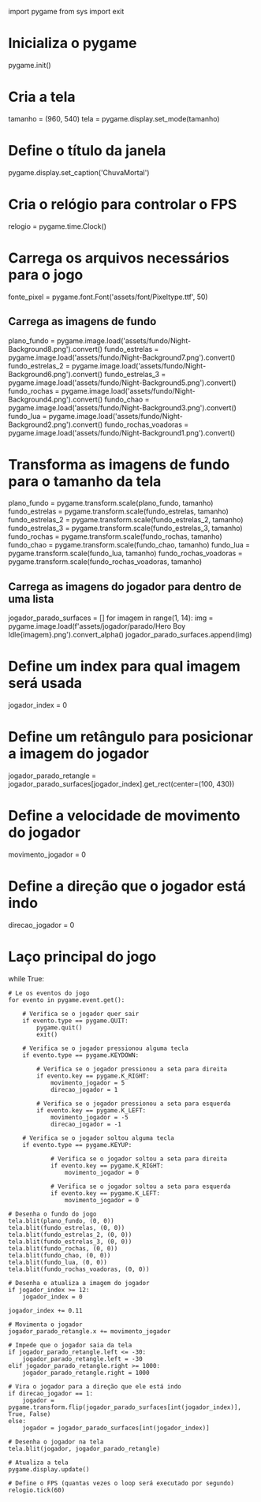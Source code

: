 import pygame
from sys import exit

# Inicializa o pygame
pygame.init()

# Cria a tela
tamanho = (960, 540)
tela = pygame.display.set_mode(tamanho)

# Define o título da janela
pygame.display.set_caption('ChuvaMortal')

# Cria o relógio para controlar o FPS
relogio = pygame.time.Clock()

# Carrega os arquivos necessários para o jogo
fonte_pixel = pygame.font.Font('assets/font/Pixeltype.ttf', 50)

## Carrega as imagens de fundo
plano_fundo = pygame.image.load('assets/fundo/Night-Background8.png').convert()
fundo_estrelas = pygame.image.load('assets/fundo/Night-Background7.png').convert()
fundo_estrelas_2 = pygame.image.load('assets/fundo/Night-Background6.png').convert()
fundo_estrelas_3 = pygame.image.load('assets/fundo/Night-Background5.png').convert()
fundo_rochas = pygame.image.load('assets/fundo/Night-Background4.png').convert()
fundo_chao = pygame.image.load('assets/fundo/Night-Background3.png').convert()
fundo_lua = pygame.image.load('assets/fundo/Night-Background2.png').convert()
fundo_rochas_voadoras = pygame.image.load('assets/fundo/Night-Background1.png').convert()

# Transforma as imagens de fundo para o tamanho da tela
plano_fundo = pygame.transform.scale(plano_fundo, tamanho)
fundo_estrelas = pygame.transform.scale(fundo_estrelas, tamanho)
fundo_estrelas_2 = pygame.transform.scale(fundo_estrelas_2, tamanho)
fundo_estrelas_3 = pygame.transform.scale(fundo_estrelas_3, tamanho)
fundo_rochas = pygame.transform.scale(fundo_rochas, tamanho)
fundo_chao = pygame.transform.scale(fundo_chao, tamanho)
fundo_lua = pygame.transform.scale(fundo_lua, tamanho)
fundo_rochas_voadoras = pygame.transform.scale(fundo_rochas_voadoras, tamanho)

## Carrega as imagens do jogador para dentro de uma lista
jogador_parado_surfaces = []
for imagem in range(1, 14):
    img = pygame.image.load(f'assets/jogador/parado/Hero Boy Idle{imagem}.png').convert_alpha()
    jogador_parado_surfaces.append(img)

# Define um index para qual imagem será usada
jogador_index = 0

# Define um retângulo para posicionar a imagem do jogador
jogador_parado_retangle = jogador_parado_surfaces[jogador_index].get_rect(center=(100, 430))

# Define a velocidade de movimento do jogador
movimento_jogador = 0

# Define a direção que o jogador está indo
direcao_jogador = 0

# Laço principal do jogo
while True:

    # Le os eventos do jogo
    for evento in pygame.event.get():

        # Verifica se o jogador quer sair
        if evento.type == pygame.QUIT:
            pygame.quit()
            exit()

        # Verifica se o jogador pressionou alguma tecla
        if evento.type == pygame.KEYDOWN:

            # Verifica se o jogador pressionou a seta para direita
            if evento.key == pygame.K_RIGHT:
                movimento_jogador = 5
                direcao_jogador = 1

            # Verifica se o jogador pressionou a seta para esquerda
            if evento.key == pygame.K_LEFT:
                movimento_jogador = -5
                direcao_jogador = -1

        # Verifica se o jogador soltou alguma tecla
        if evento.type == pygame.KEYUP:
                
                # Verifica se o jogador soltou a seta para direita
                if evento.key == pygame.K_RIGHT:
                    movimento_jogador = 0
    
                # Verifica se o jogador soltou a seta para esquerda
                if evento.key == pygame.K_LEFT:
                    movimento_jogador = 0

    # Desenha o fundo do jogo
    tela.blit(plano_fundo, (0, 0))
    tela.blit(fundo_estrelas, (0, 0))
    tela.blit(fundo_estrelas_2, (0, 0))
    tela.blit(fundo_estrelas_3, (0, 0))
    tela.blit(fundo_rochas, (0, 0))
    tela.blit(fundo_chao, (0, 0))
    tela.blit(fundo_lua, (0, 0))
    tela.blit(fundo_rochas_voadoras, (0, 0))

    # Desenha e atualiza a imagem do jogador
    if jogador_index >= 12:
        jogador_index = 0
    
    jogador_index += 0.11

    # Movimenta o jogador
    jogador_parado_retangle.x += movimento_jogador

    # Impede que o jogador saia da tela
    if jogador_parado_retangle.left <= -30:
        jogador_parado_retangle.left = -30
    elif jogador_parado_retangle.right >= 1000:
        jogador_parado_retangle.right = 1000

    # Vira o jogador para a direção que ele está indo
    if direcao_jogador == 1:
        jogador = pygame.transform.flip(jogador_parado_surfaces[int(jogador_index)], True, False)
    else:
        jogador = jogador_parado_surfaces[int(jogador_index)]

    # Desenha o jogador na tela
    tela.blit(jogador, jogador_parado_retangle)

    # Atualiza a tela
    pygame.display.update()

    # Define o FPS (quantas vezes o loop será executado por segundo)
    relogio.tick(60)